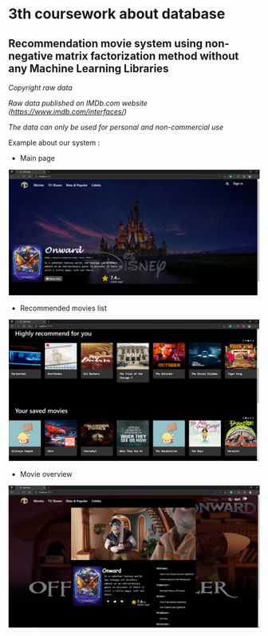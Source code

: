 # 3th coursework about database

## Recommendation movie system using non-negative matrix factorization method without any Machine Learning Libraries 

*Copyright raw data*

*Raw data published on IMDb.com website (https://www.imdb.com/interfaces/)*

*The data can only be used for personal and non-commercial use*

Example about our system : 

* Main page 

![alt text](https://github.com/datnguyenzzz/Movie_recommendation_system/blob/master/cache/github1.png)

* Recommended movies list 

![alt text](https://github.com/datnguyenzzz/Movie_recommendation_system/blob/master/cache/github2.png)

* Movie overview 

![alt text](https://github.com/datnguyenzzz/Movie_recommendation_system/blob/master/cache/github3.png)



